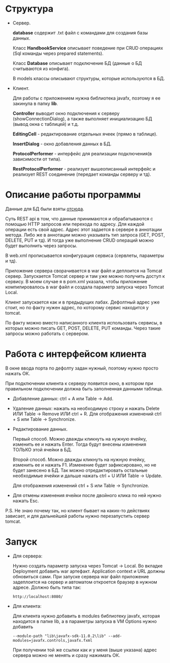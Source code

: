 # Структура 
- Сервер.

   **database** содержит .txt файл с командами для создания базы данных.
   
   Класс **HandbookService** описывает поведение при CRUD операциях (Sql команды через prepared statements). 
   
   Класс **Database** описывает подключение БД (данные о БД считываются из конфига).
   
   В models классы описывают структуры, которые используются в БД.
   
- Клиент.

   Для работы с приложением нужна библиотека javafx, поэтому я ее закинула в папку **lib**.
   
   **Controller** выводит окно подключения к серверу (showConnectionDialog), а также выполняет инициализацию БД (вывод окна с таблицей) и т.д.
   
   **EditingCell** - редактирование отдельных ячеек (прямо в таблице). 
   
   **InsertDialog** - окно добавления данных в БД.
   
   **ProtocolPerformer** - интерфейс для реализации подключения(в зависимости от типа).
   
   **RestProtocolPerformer** - реализует вышеописанный интерфейс и реализует REST соединение (передает команды серверу и тд).
   
   
# Описание работы программы
Данные для БД были взяты [отсюда](https://ru.wikipedia.org/wiki/Jakarta_EE#Технологии).

Суть REST api в том, что данные принимаются и обрабатываются с помощью HTTP запросов или перехода по адресу. Для каждой операции есть свой адрес. Адрес этот задается в сервере в аннотации метода. Либо же в аннотации можно указывать тип запроса (GET, POST, DELETE, PUT и тд). И тогда уже выполнение CRUD операций можно будет выполнить через запросы.

В web.xml прописывается конфигурация сервиса (сервлеты, параметры и тд).


Приложение сервера сворачивается в war файл и деплоится на Tomcat сервер. Запускается Tomcat сервер и там уже можно получить доступ к сервису. В моем случае я в pom.xml указала, чтобы приложение компилировалось в war файл и создала параметр запуска через Tomcat Local.

Клиент запускается как и в предыдущих лабах. Дефолтный адрес уже стоит, но по факту нужен адрес, по которому сервис находится у tomcat.

По факту можно вместо написанного клиента использовать сервисы, в которых можно писать GET, POST, DELETE, PUT команды. Через такие запросы можно работать с сервером.

# Работа с интерфейсом клиента
В окне ввода порта по дефолту задан нужный, поэтому нужно просто нажать ОК.

При подключении клиента к серверу появится окно, в котором при правильном подключении должна быть заполненная данными таблица.

- Добавление данных: ctrl + A или Table -> Add.
- Удаление данных: нажать на необходимую строку и нажать Delete ИЛИ Table -> Remove ИЛИ ctrl + R. Для отображения изменений ctrl + S или Table -> Synchronize.
- Редактирование данных.

    Первый способ. Можно дважды кликнуть на нужную ячейку, изменить ее и нажать Enter. Тогда будут внесены изменения ТОЛЬКО этой ячейки в БД.

    Второй способ. Можно дважды кликнуть на нужную ячейку, изменить ее и нажать F1. Изменение будет зафиксировано, но не будет занесено в БД. Так можно отредактировать остальные необходимые ячейки и дальше нажать ctrl + U ИЛИ Table -> Update. 

    Для отображения изменений ctrl + S или Table -> Synchronize.
- Для отмены изменения ячейки после двойного клика по ней нужно нажать Esc.

P.S. Не знаю почему так, но клиент бывает на каких-то действиях зависает, и для дальнейшей работы нужно перезапустить сервер tomcat. 

# Запуск

- Для сервера:

    Нужно создать параметр запуска через Tomcat -> Local. Во вкладке Deployment добавить war артефакт. Application context и URL должны обновиться сами. При запуске сервера war файл приложение задеплоится на сервер и автоматом откроется браузер в нужном адресе. Должно быть типа так:
	
	`http://localhost:8080/`

- Для клиента:

    Для клиента нужно добавить в modules библиотеку javafx, которая находится в папке lib, а в параметры запуска в VM Options нужно добавить 
    
   `--module-path "lib\javafx-sdk-11.0.2\lib" --add-modules=javafx.controls,javafx.fxml`
   
   При получении той же ссылки как и у меня (выше указана) адрес сервера можно не менять и сразу нажимать ОК.
